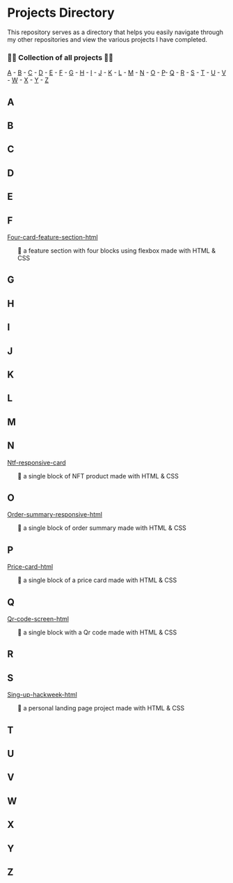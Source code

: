 # Projects Directory
This repository serves as a directory that helps you easily navigate through my other repositories and view the various projects I have completed.



### 👨‍💻 Collection of all projects 👨‍💻
[A](#a) - [B](#b) - [C](#c) - [D](#d) - [E](#e) - [F](#f) - [G](#g) - [H](#h) - [I](#i) - [J](#j) - [K](#k) - [L](#l) - [M](#m) - [N](#n) - [O](#o) - [P](#p)- [Q](#q) - [R](#r) - [S](#s) - [T](#t) - [U](#u) - [V](#v) - [W](#w) - [X](#x) - [Y](#y) - [Z](#z)

## A <a id="a"></a>
## B <a id="b"></a>
## C <a id="c"></a>
## D <a id="d"></a>
## E <a id="e"></a>

## F <a id="f"></a>
<a href="https://github.com/KevenGonCabral/Four-card-feature-section-html"> Four-card-feature-section-html</a>
<ol>🔷 a feature section with four blocks using flexbox made with HTML & CSS </ol>


## G <a id="g"></a>
## H <a id="h"></a>
## I <a id="i"></a>
## J <a id="j"></a>
## K <a id="k"></a>
## L <a id="l"></a>
## M <a id="m"></a>

## N <a id="n"></a>
<a href="https://github.com/KevenGonCabral/Ntf-responsive-card"> Ntf-responsive-card</a>
<ol>🔷 a single block of NFT product made with HTML & CSS </ol>

## O <a id="o"></a>
<a href="https://github.com/KevenGonCabral/Order-summary-responsive-html"> Order-summary-responsive-html</a>
<ol>🔷 a single block of order summary made with HTML & CSS </ol>

## P <a id="p"></a>
<a href="https://github.com/KevenGonCabral/Price-card-html"> Price-card-html
</a>
<ol> 🔷 a single block of a price card made with HTML & CSS </ol>

## Q <a id="q"></a>
<a href="https://github.com/KevenGonCabral/Qr-code-screen-html"> Qr-code-screen-html</a>
<ol>🔷  a single block with a Qr code made with HTML & CSS</ol>

## R <a id="r"></a>

## S <a id="s"></a>
<a href="https://github.com/KevenGonCabral/Sing-up-hackweek-html"> Sing-up-hackweek-html</a>
<ol>🔷 a personal landing page project made with HTML & CSS </ol>

## T <a id="t"></a>
## U <a id="u"></a>
## V <a id="v"></a>
## W <a id="w"></a>
## X <a id="x"></a>
## Y <a id="y"></a>
## Z <a id="z"></a>

